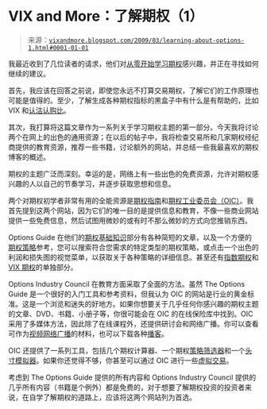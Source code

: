 <!--yml

category: 未分类

date: 2024-05-18 17:54:03

-->

# VIX and More：了解期权（1）

> 来源：[`vixandmore.blogspot.com/2009/03/learning-about-options-1.html#0001-01-01`](http://vixandmore.blogspot.com/2009/03/learning-about-options-1.html#0001-01-01)

我最近收到了几位读者的请求，他们对[从零开始学习期权](http://vixandmore.blogspot.com/search/label/learning%20about%20options)感兴趣，并正在寻找如何继续的建议。

首先，我应该在回答之前说，即使您永远不打算交易期权，了解它们的工作原理也可能是值得的。至少，了解生成各种期权指标的黑盒子中有什么是有帮助的，比如 VIX 和[认沽认购比](http://vixandmore.blogspot.com/search/label/put%20to%20call)。

其次，我打算将这篇文章作为一系列关于学习期权主题的第一部分。今天我将讨论两个在网上的出色的通用资源；在以后的帖子中，我将检查交易所和几家期权经纪商提供的教育资源，推荐一些书籍，讨论额外的网站，并总结一些我最喜欢的期权博客的概述。

期权的主题广泛而深刻。幸运的是，网络上有一些出色的免费资源，允许对期权感兴趣的人以自己的节奏学习，并逐步获取思想和信息。

两个对期权初学者非常有用的全能资源是[期权指南](http://www.theoptionsguide.com/)和[期权工业委员会（OIC）](http://www.888options.com/)。我首先提到这两个网站，因为它们的唯一目的是提供信息和教育，不像一些商业网站提供一些免费信息，然后试图用微妙的或有时不那么微妙的方式向您推销东西。

Options Guide 在他们的[期权基础知识](http://www.theoptionsguide.com/stock-option.aspx)部分有各种简短的文章，以及一个方便的[期权策略](http://www.theoptionsguide.com/option-trading-strategies.aspx)参考，您可以搜索符合您需求的特定类型的期权策略，或点击一个出色的利润和损失图的视觉菜单，以获取关于各种策略的详细信息。甚至还有[指数期权](http://www.theoptionsguide.com/index-options.aspx)和[VIX 期权](http://www.theoptionsguide.com/vix-option.aspx)的单独部分。

Options Industry Council 在教育方面采取了全面的方法。虽然 The Options Guide 是一个很好的入门工具和参考资料，但我认为 OIC 的网站是行业的黄金标准。这是一个浏览和迷失的好地方。如果你想要关于几乎任何你感兴趣的期权主题的文章、DVD、书籍、小册子等，你很可能会在 OIC 的在线保险库中找到。OIC 采用了多媒体方法，因此除了在线课程外，还提供研讨会和网络广播。你可以查看可作为[视频网络广播](http://www.optioneducation.net/select/webcasts.asp)的材料，也可以下载各种[播客](http://www.optioneducation.net/select/podcasts.asp)。

OIC 还提供了一系列工具，包括几个期权计算器、一个期权[策略筛选器](http://www.888options.com/resources/options-strategy-screener.jsp)和一个[头寸模拟器](http://www.888options.com/resources/options-positions-simulator.jsp)。如果你还觉得不够，你甚至可以通过 OIC 进行一些[虚拟交易](http://www.optioneducation.net/select/vts_signup.asp)。

考虑到 The Options Guide 提供的所有内容和 Options Industry Council 提供的几乎所有内容（书籍是个例外）都是免费的，对于想要了解期权投资的投资者来说，在自学了解期权的道路上，应该将这两个网站列为首选。
